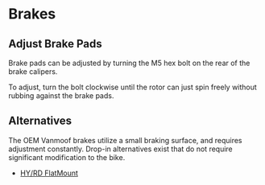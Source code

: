 # Brakes

## Adjust Brake Pads

Brake pads can be adjusted by turning the M5 hex bolt on the rear of the brake calipers.

To adjust, turn the bolt clockwise until the rotor can just spin freely without rubbing against the brake pads.

## Alternatives

The OEM Vanmoof brakes utilize a small braking surface, and requires adjustment constantly. Drop-in alternatives exist that do not require significant modification to the bike.

* [HY/RD FlatMount](https://trpcycling.com/product/hyrd/)
